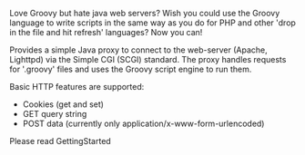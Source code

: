 Love Groovy but hate java web servers? Wish you could use the Groovy language to write scripts in the same way as you do for PHP and other 'drop in the file and hit refresh' languages? Now you can!

Provides a simple Java proxy to connect to the web-server (Apache, Lighttpd) via the Simple CGI (SCGI) standard. The proxy handles requests for '.groovy' files and uses the Groovy script engine to run them.

Basic HTTP features are supported:

  * Cookies (get and set)
  * GET query string
  * POST data (currently only application/x-www-form-urlencoded)

Please read GettingStarted